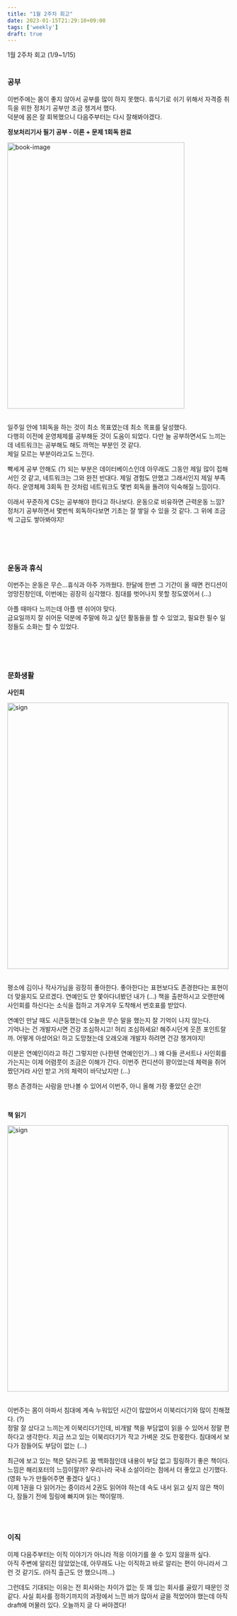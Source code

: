 ```yaml
---
title: "1월 2주차 회고"
date: 2023-01-15T21:29:10+09:00
tags: ['weekly']
draft: true
---
```

1월 2주차 회고 (1/9~1/15)
<!--more--> 

#
### 공부

이번주에는 몸이 좋지 않아서 공부를 많이 하지 못했다. 휴식기로 쉬기 위해서 자격증 취득을 위한 정처기 공부만 조금 챙겨서 했다.  
덕분에 몸은 잘 회복했으니 다음주부터는 다시 잘해봐야겠다.

**정보처리기사 필기 공부 - 이론 + 문제 1회독 완료**

<div style="text-align:left">
    <img src="/images/weekly/2023-january-1st/book-test.png" alt="book-image" width="400px" height="600px" />
</div>

<br>

일주일 안에 1회독을 하는 것이 최소 목표였는데 최소 목표를 달성했다.  
다행히 이전에 운영체제를 공부해둔 것이 도움이 되었다. 다만 늘 공부하면서도 느끼는데 네트워크는 공부해도 해도 까먹는 부분인 것 같다.  
제일 모르는 부분이라고도 느낀다. 

빡세게 공부 안해도 (?) 되는 부분은 데이터베이스인데 아무래도 그동안 제일 많이 접해서인 것 같고,
네트워크는 그와 완전 반대다. 제일 경험도 안했고 그래서인지 제일 부족하다. 운영체제 3회독 한 것처럼 네트워크도 몇번 회독을 돌려야 익숙해질 느낌이다.

이래서 꾸준하게 CS는 공부해야 한다고 하나보다. 운동으로 비유하면 근력운동 느낌?  
정처기 공부하면서 몇번씩 회독하다보면 기초는 잘 쌓일 수 있을 것 같다. 그 위에 조금씩 고급도 쌓아봐야지!

<br>
<br>



#
### 운동과 휴식
이번주는 운동은 무슨...휴식과 아주 가까웠다. 
한달에 한번 그 기간이 올 때면 컨디션이 엉망진창인데, 이번에는 굉장히 심각했다. 
침대를 벗어나지 못할 정도였어서 (...) 

아플 때마다 느끼는데 아플 땐 쉬어야 맞다.  
금요일까지 잘 쉬어둔 덕분에 주말에 하고 싶던 활동들을 할 수 있었고, 필요한 필수 일정들도 소화는 할 수 있었다.

<br>
<br>

#
### 문화생활

**사인회**  

<div style="text-align:left">
    <img src="/images/weekly/2023-january-2nd/sign.jpeg" alt="sign" width="500px" height="600px" />
</div>

<br>

평소에 김이나 작사가님을 굉장히 좋아한다. 좋아한다는 표현보다도 존경한다는 표현이 더 맞을지도 모르겠다. 
연예인도 안 쫓아다녀봤던 내가 (...) 책을 출판하시고 오랜만에 사인회를 하신다는 소식을 접하고 겨우겨우 도착해서 번호표를 받았다.

연예인 만날 때도 시큰둥했는데 오늘은 무슨 말을 했는지 잘 기억이 나지 않는다.  
기억나는 건 개발자시면 건강 조심하시고! 허리 조심하세요! 해주시던게 웃픈 포인트랄까. 어떻게 아셨어요! 하고 도망쳤는데 오래오래 개발자 하려면 건강 챙겨야지!

이분은 연예인이라고 하긴 그렇지만 (나한텐 연예인인가...) 왜 다들 콘서트나 사인회를 가는지는 이제 어렴풋이 조금은 이해가 간다.
이번주 컨디션이 꽝이었는데 체력을 쥐어짰던거라 사인 받고 거의 체력이 바닥났지만 (...) 

평소 존경하는 사람을 만나볼 수 있어서 이번주, 아니 올해 가장 좋았던 순간!

<br>

**책 읽기** 

<div style="text-align:left">
    <img src="/images/weekly/2023-january-2nd/book.jpeg" alt="sign" width="500px" height="600px" />
</div>

<br>

이번주는 몸이 아파서 침대에 계속 누워있던 시간이 많았어서 이북리더기와 많이 친해졌다. (?)   
정말 잘 샀다고 느끼는게 이북리더기인데, 비개발 책을 부담없이 읽을 수 있어서 정말 편하다고 생각한다.
지금 쓰고 있는 이북리더기가 작고 가벼운 것도 한몫한다. 침대에서 보다가 잠들어도 부담이 없는 (...)

최근에 보고 있는 책은 달러구트 꿈 백화점인데 내용이 부담 없고 힐링하기 좋은 책이다.
느낌은 해리포터의 느낌이랄까? 우리나라 국내 소설이라는 점에서 더 좋았고 신기했다. (영화 누가 만들어주면 좋겠다 싶다.)  
이제 1권을 다 읽어가는 중이라서 2권도 읽어야 하는데 속도 내서 읽고 싶지 않은 책이다, 잠들기 전에 힐링에 빠지며 읽는 책이랄까.

<br>

#
### 이직
이제 다음주부터는 이직 이야기가 아니라 적응 이야기를 쓸 수 있지 않을까 싶다.  
아직 주변에 알리진 않았었는데, 아무래도 나는 이직하고 바로 알리는 편이 아니라서 그런 것 같기도. (아직 출근도 안 했으니까...)

그런데도 기대되는 이유는 전 회사와는 차이가 없는 듯 꽤 있는 회사를 골랐기 때문인 것 같다.
사실 회사를 정하기까지의 과정에서 느낀 바가 많아서 글을 적었어야 했는데 아직 draft에 머물러 있다. 오늘까지 글 다 써야겠다!
